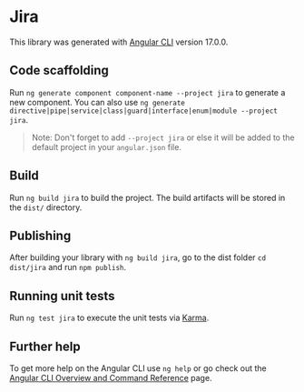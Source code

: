 # Jira

This library was generated with [Angular CLI](https://github.com/angular/angular-cli) version 17.0.0.

## Code scaffolding

Run `ng generate component component-name --project jira` to generate a new component. You can also use
`ng generate directive|pipe|service|class|guard|interface|enum|module --project jira`.

> Note: Don't forget to add `--project jira` or else it will be added to the default project in your `angular.json` file.

## Build

Run `ng build jira` to build the project. The build artifacts will be stored in the `dist/` directory.

## Publishing

After building your library with `ng build jira`, go to the dist folder `cd dist/jira` and run `npm publish`.

## Running unit tests

Run `ng test jira` to execute the unit tests via [Karma](https://karma-runner.github.io).

## Further help

To get more help on the Angular CLI use `ng help` or go check out the [Angular CLI Overview and Command Reference](https://angular.io/cli) page.
